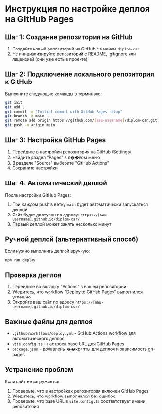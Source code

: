 # Инструкция по настройке деплоя на GitHub Pages

## Шаг 1: Создание репозитория на GitHub

1. Создайте новый репозиторий на GitHub с именем `diplom-csr`
2. Не инициализируйте репозиторий с README, .gitignore или лицензией (они уже есть в проекте)

## Шаг 2: Подключение локального репозитория к GitHub

Выполните следующие команды в терминале:

```bash
git init
git add .
git commit -m "Initial commit with GitHub Pages setup"
git branch -M main
git remote add origin https://github.com/[ваш-username]/diplom-csr.git
git push -u origin main
```

## Шаг 3: Настройка GitHub Pages

1. Перейдите в настройки репозитория на GitHub (Settings)
2. Найдите раздел "Pages" в л��вом меню
3. В разделе "Source" выберите "GitHub Actions"
4. Сохраните настройки

## Шаг 4: Автоматический деплой

После настройки GitHub Pages:

1. При каждом push в ветку `main` будет автоматически запускаться деплой
2. Сайт будет доступен по адресу: `https://[ваш-username].github.io/diplom-csr/`
3. Первый деплой может занять несколько минут

## Ручной деплой (альтернативный способ)

Если нужно выполнить деплой вручную:

```bash
npm run deploy
```

## Проверка деплоя

1. Перейдите во вкладку "Actions" в вашем репозитории
2. Убедитесь, что workflow "Deploy to GitHub Pages" выполнился успешно
3. Откройте ваш сайт по адресу `https://[ваш-username].github.io/diplom-csr/`

## Важные файлы для деплоя

- `.github/workflows/deploy.yml` - GitHub Actions workflow для автоматического деплоя
- `vite.config.ts` - настроен base URL для GitHub Pages
- `package.json` - добавлены ��крипты для деплоя и зависимость gh-pages

## Устранение проблем

Если сайт не загружается:
1. Проверьте, что в настройках репозитория включен GitHub Pages
2. Убедитесь, что workflow выполнился без ошибок
3. Проверьте, что base URL в `vite.config.ts` соответствует имени репозитория
